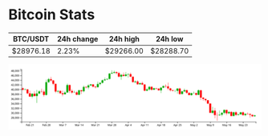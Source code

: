 # Bitcoin Stats

BTC/USDT|24h change|24h high|24h low|
|---|---|---|---|
|$28976.18|2.23%|$29266.00|$28288.70|

<img src="./chart.svg">
